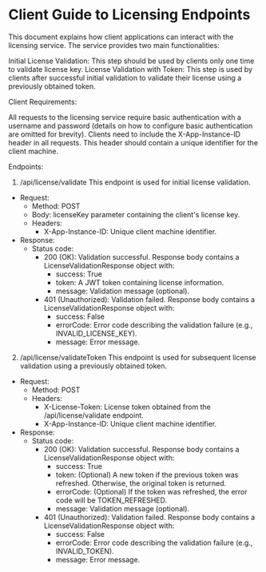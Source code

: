 # Client Guide to Licensing Endpoints

This document explains how client applications can interact with the licensing service. The service provides two main functionalities:

Initial License Validation: This step should be used by clients only one time to validate license key.
License Validation with Token: This step is used by clients after successful initial validation to validate their license using a previously obtained token.

Client Requirements:

All requests to the licensing service require basic authentication with a username and password (details on how to configure basic authentication are omitted for brevity).
Clients need to include the X-App-Instance-ID header in all requests. This header should contain a unique identifier for the client machine.

Endpoints:
1. /api/license/validate
This endpoint is used for initial license validation.
* Request:
    * Method: POST
    * Body: licenseKey parameter containing the client's license key.
    * Headers:
        * X-App-Instance-ID: Unique client machine identifier.
* Response:
    * Status code:
        * 200 (OK): Validation successful. Response body contains a LicenseValidationResponse object with:
            * success: True
            * token: A JWT token containing license information.
            * message: Validation message (optional).
        * 401 (Unauthorized): Validation failed. Response body contains a LicenseValidationResponse object with:
            * success: False
            * errorCode: Error code describing the validation failure (e.g., INVALID_LICENSE_KEY).
            * message: Error message.
2. /api/license/validateToken
This endpoint is used for subsequent license validation using a previously obtained token.
* Request:
    * Method: POST
    * Headers:
        * X-License-Token: License token obtained from the /api/license/validate endpoint.
        * X-App-Instance-ID: Unique client machine identifier.
* Response:
    * Status code:
        * 200 (OK): Validation successful. Response body contains a LicenseValidationResponse object with:
            * success: True
            * token: (Optional) A new token if the previous token was refreshed. Otherwise, the original token is returned.
            * errorCode: (Optional) If the token was refreshed, the error code will be TOKEN_REFRESHED.
            * message: Validation message (optional).
        * 401 (Unauthorized): Validation failed. Response body contains a LicenseValidationResponse object with:
            * success: False
            * errorCode: Error code describing the validation failure (e.g., INVALID_TOKEN).
            * message: Error message.
